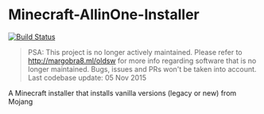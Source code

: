 # Minecraft-AllinOne-Installer

[![Build Status](https://travis-ci.org/margobra8/Minecraft-AllinOne-Installer.svg?branch=master)](https://travis-ci.org/margobra8/Minecraft-AllinOne-Installer)

> PSA: This project is no longer actively maintained. Please refer to http://margobra8.ml/oldsw for more info regarding software that is no longer maintained. Bugs, issues and PRs won't be taken into account. Last codebase update: 05 Nov 2015

A Minecraft installer that installs vanilla versions (legacy or new) from Mojang
